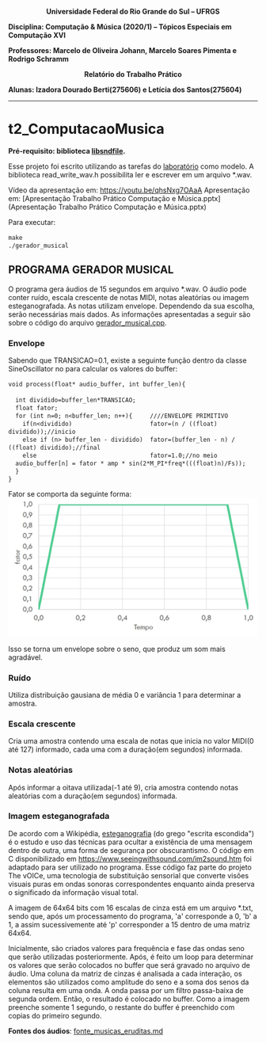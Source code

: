 <p align="center"><b>Universidade Federal do Rio Grande do Sul – UFRGS</b></p>

**Disciplina: Computação &amp; Música (2020/1) – Tópicos Especiais em Computação XVI**

**Professores: Marcelo de Oliveira Johann, Marcelo Soares Pimenta e Rodrigo Schramm**

<p align="center"><b>Relatório do Trabalho Prático</b></p>

**Alunas: Izadora Dourado Berti(275606) e Letícia dos Santos(275604)**
___
# t2_ComputacaoMusica

**Pré-requisito: biblioteca [libsndfile](http://www.mega-nerd.com/libsndfile/).**

Esse projeto foi escrito utilizando as tarefas do [laboratório](https://github.com/schramm/compmus_2020_1) como modelo.
A biblioteca read_write_wav.h possibilita ler e escrever em um arquivo *.wav.

Vídeo da apresentação em: https://youtu.be/qhsNxg7OAaA
Apresentação em: [Apresentação Trabalho Prático Computação e Música.pptx](Apresentação Trabalho Prático Computação e Música.pptx)

Para executar:
```prompt
make
./gerador_musical
```

## PROGRAMA GERADOR MUSICAL
O programa gera áudios de 15 segundos em arquivo *.wav. O áudio pode conter ruído, escala crescente de notas MIDI, notas aleatórias ou imagem esteganografada. As notas utilizam envelope. Dependendo da sua escolha, serão necessárias mais dados. As informações apresentadas a seguir são sobre o código do arquivo [gerador_musical.cpp](gerador_musical.cpp).

### Envelope
Sabendo que TRANSICAO=0.1, existe a seguinte função dentro da classe SineOscillator no para calcular os valores do buffer:

```
void process(float* audio_buffer, int buffer_len){

  int dividido=buffer_len*TRANSICAO;
  float fator;
  for (int n=0; n<buffer_len; n++){     ////ENVELOPE PRIMITIVO
    if(n<dividido)                      fator=(n / ((float) dividido));//inicio
    else if (n> buffer_len - dividido)  fator=(buffer_len - n) / ((float) dividido);//final                
    else                                fator=1.0;//no meio
  audio_buffer[n] = fator * amp * sin(2*M_PI*freq*(((float)n)/Fs));
  }
}
```
Fator se comporta da seguinte forma:\
![ADC](grafico.jpg)
<!--Format: ![Alt Text](url) -->
Isso se torna um envelope sobre o seno, que produz um som mais agradável.

### Ruído
Utiliza distribuição gausiana de média 0 e variância 1 para determinar a amostra.

### Escala crescente
Cria uma amostra contendo uma escala de notas que inicia no valor MIDI(0 até 127) informado, cada uma com a duração(em segundos) informada.

### Notas aleatórias
Após informar a oitava utilizada(-1 até 9), cria amostra contendo notas aleatórias com a duração(em segundos) informada.

### Imagem esteganografada
De acordo com a Wikipédia, [esteganografia](https://pt.wikipedia.org/wiki/Esteganografia) (do grego "escrita escondida") é o estudo e uso das técnicas para ocultar a existência de uma mensagem dentro de outra, uma forma de segurança por obscurantismo. O código em C disponibilizado em https://www.seeingwithsound.com/im2sound.htm foi adaptado para ser utilizado no programa. Esse código faz parte do projeto The vOICe, uma tecnologia de substituição sensorial que converte visões visuais puras em ondas sonoras correspondentes enquanto ainda preserva o significado da informação visual total.

A imagem de 64x64 bits com 16 escalas de cinza está em um arquivo *.txt, sendo que, após um processamento do programa, 'a' corresponde a 0, 'b' a 1, a assim sucessivemente até 'p' corresponder a 15 dentro de uma matriz 64x64.

Inicialmente, são criados valores para frequência e fase das ondas seno que serão utilizadas posteriormente. Após, é feito um loop para determinar os valores que serão colocados no buffer que será gravado no arquivo de áudio. Uma coluna da matriz de cinzas é analisada a cada interação, os elementos são utilizados como amplitude do seno e a soma dos senos da coluna resulta em uma onda. A onda passa por um filtro passa-baixa de segunda ordem. Então, o resultado é colocado no buffer. Como a imagem preenche somente 1 segundo, o restante do buffer é preenchido com copias do primeiro segundo.

**Fontes dos áudios**: [fonte_musicas_eruditas.md](fonte_musicas_eruditas.md)

